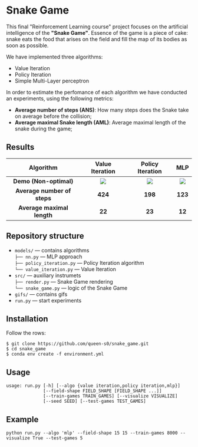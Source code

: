 # Snake Game

This final "Reinforcement Learning course" project focuses on the artificial intelligence of the **"Snake Game"**. Essence of the game is a piece of cake: snake eats the food that arises on the field and fill the map of its bodies as soon as possible. 

We have implemented three algorithms:
* Value Iteration
* Policy Iteration
* Simple Multi-Layer perceptron

In order to estimate the perfomance of each algorithm we have conducted an experiments, using the following metrics:
* **Average number of steps (ANS)**: How many steps does the Snake take on average before the collision;
* **Average maximal Snake length (AML)**: Average maximal length of the snake during the game;

## Results

**Algorithm** |       **Value Iteration**             |  **Policy Iteration**   |   **MLP**
:------------------------:|:-------------------------:|:-------------------------:|:--------------------------:|
**Demo (Non-optimal)** | ![](gifs/value-iteration.gif)  |  ![](gifs/policy-iteration.gif) | ![](gifs/mlp.gif) 
**Average number of steps** |  **424** |  **198** | **123**
**Average maximal length** | **22** | **23** | **12**

## Repository structure

- ```models/``` — contains algorithms \
    ```├── nn.py``` — MLP approach\
    ```├── policy_iteration.py``` — Policy Iteration algorithm\
    ```└── value_iteration.py``` — Value Iteration
- ```src/``` — auxiliary instrumets \
    ```├── render.py``` — Snake Game rendering\
    ```└── snake_game.py``` — logic of the Snake Game
- ```gifs/``` — contains gifs 
- ```run.py``` — start experiments

## Installation

Follow the rows:

```
$ git clone https://github.com/queen-s0/snake_game.git
$ cd snake_game
$ conda env create -f environment.yml
```

## Usage
```
usage: run.py [-h] [--algo {value iteration,policy iteration,mlp}]
              [--field-shape FIELD_SHAPE [FIELD_SHAPE ...]]
              [--train-games TRAIN_GAMES] [--visualize VISUALIZE]
              [--seed SEED] [--test-games TEST_GAMES]
```

## Example
```
python run.py --algo 'mlp' --field-shape 15 15 --train-games 8000 --visualize True --test-games 5
```
